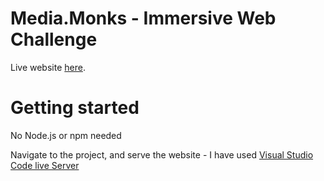# Media.Monks - Immersive Web Challenge

Live website [here](https://tommy-challenge.netlify.app/).

# Getting started

No Node.js or npm needed

Navigate to the project, and serve the website - I have used [Visual Studio Code live Server](https://marketplace.visualstudio.com/items?itemName=ritwickdey.LiveServer)

